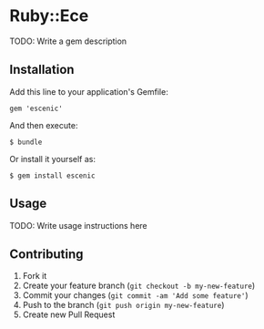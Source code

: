 # Ruby::Ece

TODO: Write a gem description

## Installation

Add this line to your application's Gemfile:

    gem 'escenic'

And then execute:

    $ bundle

Or install it yourself as:

    $ gem install escenic

## Usage

TODO: Write usage instructions here

## Contributing

1. Fork it
2. Create your feature branch (`git checkout -b my-new-feature`)
3. Commit your changes (`git commit -am 'Add some feature'`)
4. Push to the branch (`git push origin my-new-feature`)
5. Create new Pull Request
